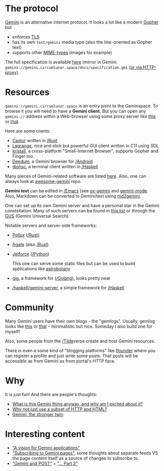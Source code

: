 # The protocol

[Gemini](https://gemini.circumlunar.space/) is an alternative internet protocol. It looks a lot like a modern [Gopher](https://en.wikipedia.org/wiki/Gopher_(protocol)) but

- enforces [TLS](https://en.wikipedia.org/wiki/Transport_Layer_Security)
- has its own `text/gemini` media type (also the line-oriented as Gopher text)
- supports other [MIME-types](https://en.wikipedia.org/wiki/MIME) (images for example)

The full specification is available [here](https://gemini.circumlunar.space/docs/specification.html) (mirror in Gemini: `gemini://gemini.circumlunar.space/docs/specification.gmi` ([or via HTTP-proxy](https://portal.mozz.us/gemini/gemini.circumlunar.space/docs/specification.gmi)).

# Resources

`gemini://gemini.circumlunar.space` is an entry point to the Geminspace. To browse it you will need to have a **Gemini client**. But you can open any `gemini://` address within a Web-browser using some proxy server like [this](https://portal.mozz.us/gemini/gemini.circumlunar.space) or [that](https://proxy.vulpes.one/gemini/gemini.circumlunar.space).

Here are some clients:

- [Castor](https://git.sr.ht/~julienxx/castor) written in [/Rust]()
- [Lagrange](https://gmi.skyjake.fi/lagrange), nice and slick but powerful GUI client written in C11 using SDL
- [kristall](https://kristall.random-projects.net/), a cross-platform "Small-Internet Browser", supports Gopher and Finger too. 
- [Deedum](https://github.com/snoe/deedum), a Gemini browser for [/Android]()
- [diohsc](https://portal.mozz.us/gemini/gemini.thegonz.net/diohsc/), a terminal client written in [/Haskell]()

Many pieces of Gemini-related software are listed [here](https://portal.mozz.us/gemini/gemini.circumlunar.space/software/). Also, one can always look at [awesome-gemini](https://github.com/kr1sp1n/awesome-gemini) repo.

**Gemini text** can be edited in [/Emacs]() (see [ox-gemini](https://github.com/emacsmirror/ox-gemini) and [gemini-mode](https://github.com/matt-y/gemini-mode). Also, Markdown can be converted to Gemini/text using [md2gemini](https://github.com/makeworld-the-better-one/md2gemini).

One can set up its own Gemini server and have a personal star in the Gemini constellation. Many of such servers can be found in [this list](https://portal.mozz.us/gemini/gemini.circumlunar.space/servers/) or through the [GUS](https://portal.mozz.us/gemini/gus.guru/) (Gemini Universal Search). 

Notable servers and server-side frameworks:

- [Pollux](https://git.sr.ht/~julienxx/pollux) ([/Rust]())
- [Agate](https://github.com/mbrubeck/agate) (also [/Rust]())
- [Jetforce](https://github.com/michael-lazar/jetforce) ([/Python]())
  
  This one can serve some static files but can be used to build applications like [astrobotany](https://github.com/michael-lazar/astrobotany)

- [gig](https://github.com/pitr/gig), a framework for ([/Golang]()), looks pretty neat
- [/haskell/gemini-server](), a simple framework for [/Haskell]()

# Community

Many Gemini users have their own blogs - the "gemlogs". Usually, gemlog looks like [this](https://portal.mozz.us/gemini/gemini.marmaladefoo.com/blog/) or [that](https://portal.mozz.us/gemini/republic.circumlunar.space/users/joneworlds/) - minimalistic but nice. Someday I also build one for myself!

Also, some people from the [/Tilde]()verse create and host Gemini resources.

There is even a some kind of "blogging platforms" like [flounder](https://flounder.online/) where you can register a profile and just write some posts. That posts will be accessible as from Gemini as from portal's HTTP face.

# Why

It is just fun! And there are people's thoughts:

- [What is this Gemini thing anyway, and why am I excited about it?](https://portal.mozz.us/gemini/drewdevault.com/2020/11/01/What-is-Gemini-anyway.gmi)
- [Why not just use a subset of HTTP and HTML?](https://portal.mozz.us/gemini/gemini.circumlunar.space/~solderpunk/gemlog/why-not-just-use-a-subset-of-http-and-html.gmi)
- [Gemini, the stronger twin](https://portal.mozz.us/gemini/gemini.sensorstation.co/computing/gemini.gmi)

# Interesting content

- ["A vision for Gemini applications"](https://portal.mozz.us/gemini/gemini.circumlunar.space/~solderpunk/gemlog/a-vision-for-gemini-applications.gmi)
- ["Subscribing to Gemini pages"](https://portal.mozz.us/gemini/gemini.circumlunar.space/docs/companion/subscription.gmi), some thoughts about separate feeds VS the page content itself as a source of changes to subscribe to.
- ["Gemini and POST"](https://portal.mozz.us/gemini/warmedal.se/~bjorn/posts/gemini-and-post.gmi) + [".., Part 2"](https://portal.mozz.us/gemini/warmedal.se/~bjorn/posts/gemini-and-post-part2.gmi)